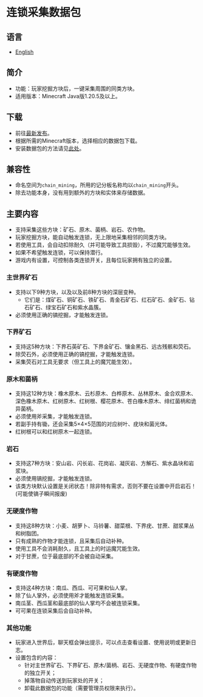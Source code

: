 # 连锁采集数据包

## 语言
* [English](README.md)

## 简介
* 功能：玩家挖掘方块后，一键采集周围的同类方块。
* 适用版本：Minecraft Java版1.20.5及以上。

## 下载
* 前往[最新发布](https://github.com/cxc81/chain-mining/releases/latest)。
* 根据所需的Minecraft版本，选择相应的数据包下载。
* 安装数据包的方法请见[此处](https://zh.minecraft.wiki/w/Tutorial:%E5%AE%89%E8%A3%85%E6%95%B0%E6%8D%AE%E5%8C%85)。

## 兼容性
* 命名空间为```chain_mining```，所用的记分板名称均以```chain_mining```开头。
* 除去功能本身，没有用到额外的方块和实体来存储数据。

## 主要内容
* 支持采集这些方块：矿石、原木、菌柄、岩石、农作物。
* 玩家挖掘方块，能自动触发连锁，无上限地采集相邻的同类方块。
* 若使用工具，会自动扣除耐久（并可能导致工具损毁），不过魔咒能够生效。
* 如果不希望触发连锁，可以保持潜行。
* 游戏内有设置，可控制各类连锁开关，且每位玩家拥有独立的设置。

### 主世界矿石
* 支持以下9种方块，以及以及前8种方块的深层变种。
    - 它们是：煤矿石、铜矿石、铁矿石、青金石矿石、红石矿石、金矿石、钻石矿石、绿宝石矿石和紫水晶簇。
* 必须使用正确的镐挖掘，才能触发连锁。

### 下界矿石
* 支持这5种方块：下界石英矿石、下界金矿石、镶金黑石、远古残骸和荧石。
* 除荧石外，必须使用正确的镐挖掘，才能触发连锁。
* 采集荧石对工具无要求（但工具上的魔咒能生效）。

### 原木和菌柄
* 支持这12种方块：橡木原木、云杉原木、白桦原木、丛林原木、金合欢原木、深色橡木原木、红树原木、红树根、樱花原木、苍白橡木原木、绯红菌柄和诡异菌柄。
* 必须使用斧采集，才能触发连锁。
* 若副手持有锄，还会采集5×4×5范围的对应树叶、疣块和菌光体。
* 红树根可以和红树原木一起连锁。

### 岩石
* 支持这7种方块：安山岩、闪长岩、花岗岩、凝灰岩、方解石、紫水晶块和岩浆块。
* 必须使用镐挖掘，才能触发连锁。
* 该类方块默认设置是关闭状态！除非特有需求，否则不要在设置中开启岩石！(可能使镐子瞬间报废)

### 无硬度作物
* 支持这8种方块：小麦、胡萝卜、马铃薯、甜菜根、下界疣、甘蔗、甜浆果丛和树脂团。
* 只有成熟的作物才能连锁，且采集后自动补种。
* 使用工具不会消耗耐久，且工具上的时运魔咒能生效。
* 对于甘蔗，位于最底部的不会被自动采集。

### 有硬度作物
* 支持这4种方块：南瓜、西瓜、可可果和仙人掌。
* 除了仙人掌外，必须使用斧才能触发连锁采集。
* 南瓜茎、西瓜茎和最底部的仙人掌均不会被连锁采集。
* 可可果在连锁采集后会自动补种。

### 其他功能
* 玩家进入世界后，聊天框会弹出提示，可以点击查看设置、使用说明或更新日志。
* 设置包含的内容：
    - 针对主世界矿石、下界矿石、原木/菌柄、岩石、无硬度作物、有硬度作物的独立开关；
    - 掉落物自动传送到玩家处的开关；
    - 卸载此数据包的功能（需要管理员权限来执行）。
